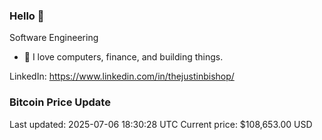 ### Hello 🤙  

Software Engineering

- 🔭 I love computers, finance, and building things.
  
LinkedIn: https://www.linkedin.com/in/thejustinbishop/  















































































































































































































































































































































































































































































































































































































































































































































































































### Bitcoin Price Update
Last updated: 2025-07-06 18:30:28 UTC
Current price: $108,653.00 USD
